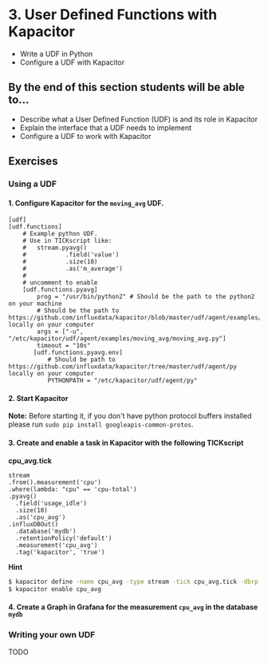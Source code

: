 # 3. User Defined Functions with Kapacitor
* Write a UDF in Python
* Configure a UDF with Kapacitor

## By the end of this section students will be able to...
* Describe what a User Defined Function (UDF) is and its role in Kapacitor
* Explain the interface that a UDF needs to implement
* Configure a UDF to work with Kapacitor

## Exercises

### Using a UDF

#### 1. Configure Kapacitor for the `moving_avg` UDF.

```
[udf]
[udf.functions]
    # Example python UDF.
    # Use in TICKscript like:
    #   stream.pyavg()
    #           .field('value')
    #           .size(10)
    #           .as('m_average')
    #
    # uncomment to enable
    [udf.functions.pyavg]
        prog = "/usr/bin/python2" # Should be the path to the python2 on your machine
        # Should be the path to https://github.com/influxdata/kapacitor/blob/master/udf/agent/examples/moving_avg/moving_avg.py locally on your computer
        args = ["-u", "/etc/kapacitor/udf/agent/examples/moving_avg/moving_avg.py"]
        timeout = "10s"
       [udf.functions.pyavg.env]
           # Should be path to https://github.com/influxdata/kapacitor/tree/master/udf/agent/py locally on your computer
           PYTHONPATH = "/etc/kapacitor/udf/agent/py"
```

#### 2. Start Kapacitor
**Note:** Before starting it, if you don't have python protocol buffers installed please run `sudo pip install googleapis-common-protos`.

#### 3. Create and enable a task in Kapacitor with the following TICKscript

**cpu_avg.tick**
```
stream
.from().measurement('cpu')
.where(lambda: "cpu" == 'cpu-total')
.pyavg()
  .field('usage_idle')
  .size(10)
  .as('cpu_avg')
.influxDBOut()
  .database('mydb')
  .retentionPolicy('default')
  .measurement('cpu_avg')
  .tag('kapacitor', 'true')
```

**Hint**
```sh
$ kapacitor define -name cpu_avg -type stream -tick cpu_avg.tick -dbrp telegraf.default
$ kapacitor enable cpu_avg
```


#### 4. Create a Graph in Grafana for the measurement `cpu_avg` in the database `mydb`


### Writing your own UDF

TODO

